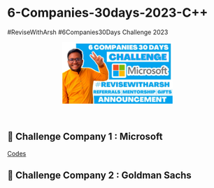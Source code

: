 # 6-Companies-30days-2023-C++
#ReviseWithArsh #6Companies30Days Challenge 2023

<p align="center"> <img src="https://github.com/maityamit/maityamit/blob/main/Images/Certificate/QUnaBYKQkZU-HD.jpg" width="50%"> </p>

<br>

## 🚀 Challenge Company 1 : Microsoft  
[Codes]() <br>

## 🚀 Challenge Company 2 : Goldman Sachs

